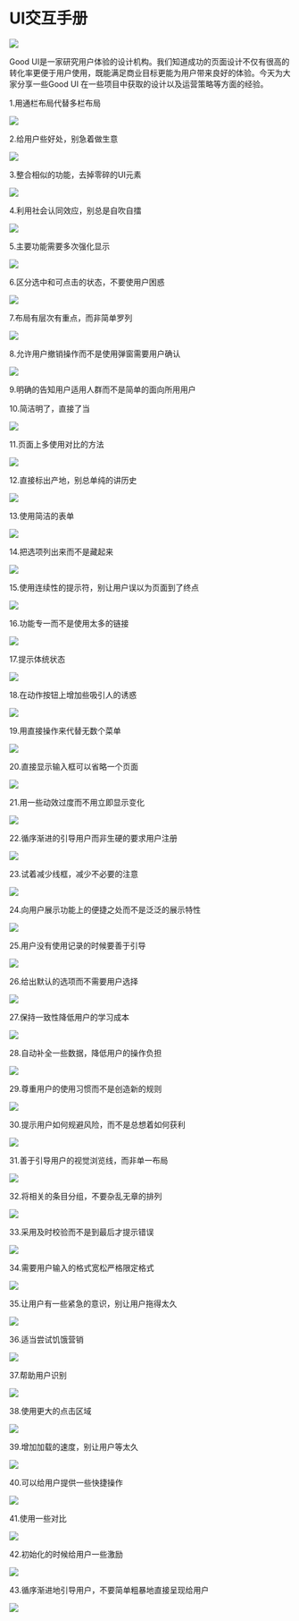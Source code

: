# UI交互手册

![](https://file.wulicode.com/yuque/202208/04/15/0159bdpvINT7.jpg)

Good UI是一家研究用户体验的设计机构。我们知道成功的页面设计不仅有很高的转化率更便于用户使用，既能满足商业目标更能为用户带来良好的体验。今天为大家分享一些Good UI
在一些项目中获取的设计以及运营策略等方面的经验。

1.用通栏布局代替多栏布局

![](https://file.wulicode.com/yuque/202208/04/15/0159aHs5Ir0t.png?x-oss-process=image/resize,h_329)

2.给用户些好处，别急着做生意

![](https://file.wulicode.com/yuque/202208/04/15/0200GebGQWNn.png?x-oss-process=image/resize,h_329)

3.整合相似的功能，去掉零碎的UI元素

![](https://file.wulicode.com/yuque/202208/04/15/0200oi0sVLKL.png?x-oss-process=image/resize,h_329)

4.利用社会认同效应，别总是自吹自擂

![](https://file.wulicode.com/yuque/202208/04/15/0200ideHysSK.png?x-oss-process=image/resize,h_329)

5.主要功能需要多次强化显示

![](https://file.wulicode.com/yuque/202208/04/15/0201xX6N5fXu.png?x-oss-process=image/resize,h_329)

6.区分选中和可点击的状态，不要使用户困惑

![](https://file.wulicode.com/yuque/202208/04/15/0201CA3vwlQT.png?x-oss-process=image/resize,h_329)

7.布局有层次有重点，而非简单罗列

![](https://file.wulicode.com/yuque/202208/04/15/020160HgBf8y.png?x-oss-process=image/resize,h_329)

8.允许用户撤销操作而不是使用弹窗需要用户确认

![](https://file.wulicode.com/yuque/202208/04/15/0202OLGbxUKK.png?x-oss-process=image/resize,h_329)

9.明确的告知用户适用人群而不是简单的面向所用用户

10.简洁明了，直接了当

![](https://file.wulicode.com/yuque/202208/04/15/0202gt1YbFS4.png?x-oss-process=image/resize,h_329)

11.页面上多使用对比的方法

![](https://file.wulicode.com/yuque/202208/04/15/0202XZWqVNG8.png?x-oss-process=image/resize,h_329)

12.直接标出产地，别总单纯的讲历史

![](https://file.wulicode.com/yuque/202208/04/15/0203AZE1zynI.png?x-oss-process=image/resize,h_329)

13.使用简洁的表单

![](https://file.wulicode.com/yuque/202208/04/15/0203mBRAgbYT.png?x-oss-process=image/resize,h_329)

14.把选项列出来而不是藏起来

![](https://file.wulicode.com/yuque/202208/04/15/0203zU2zyAD9.png?x-oss-process=image/resize,h_329)

15.使用连续性的提示符，别让用户误以为页面到了终点

![](https://file.wulicode.com/yuque/202208/04/15/0204h1NLD54d.png?x-oss-process=image/resize,h_360)

16.功能专一而不是使用太多的链接

![](https://file.wulicode.com/yuque/202208/04/15/0204JMRYSj5h.png?x-oss-process=image/resize,h_329)

17.提示体统状态

![](https://file.wulicode.com/yuque/202208/04/15/0204XAC5tm99.png?x-oss-process=image/resize,h_329)

18.在动作按钮上增加些吸引人的诱惑

![](https://file.wulicode.com/yuque/202208/04/15/02052wZpDyAk.png?x-oss-process=image/resize,h_329)

19.用直接操作来代替无数个菜单

![](https://file.wulicode.com/yuque/202208/04/15/0205Mbyc8zWr.png?x-oss-process=image/resize,h_329)

20.直接显示输入框可以省略一个页面

![](https://file.wulicode.com/yuque/202208/04/15/0205WY9Ys2Os.png?x-oss-process=image/resize,h_329)

21.用一些动效过度而不用立即显示变化

![](https://file.wulicode.com/yuque/202208/04/15/0206EXn6sITu.png?x-oss-process=image/resize,h_329)

22.循序渐进的引导用户而非生硬的要求用户注册

![](https://file.wulicode.com/yuque/202208/04/15/0206hTDLDRPt.png?x-oss-process=image/resize,h_329)

23.试着减少线框，减少不必要的注意

![](https://file.wulicode.com/yuque/202208/04/15/0206eqeDCjQ6.png?x-oss-process=image/resize,h_329)

24.向用户展示功能上的便捷之处而不是泛泛的展示特性

![](https://file.wulicode.com/yuque/202208/04/15/0207Z4B5fVzJ.png?x-oss-process=image/resize,h_329)

25.用户没有使用记录的时候要善于引导

![](https://file.wulicode.com/yuque/202208/04/15/0207hNqseIX4.png?x-oss-process=image/resize,h_329)

26.给出默认的选项而不需要用户选择

![](https://file.wulicode.com/yuque/202208/04/15/0207hqHZYTrb.png?x-oss-process=image/resize,h_329)

27.保持一致性降低用户的学习成本

![](https://file.wulicode.com/yuque/202208/04/15/0208eeFZ1vns.png?x-oss-process=image/resize,h_329)

28.自动补全一些数据，降低用户的操作负担

![](https://file.wulicode.com/yuque/202208/04/15/0208QC0bxcG8.png?x-oss-process=image/resize,h_329)

29.尊重用户的使用习惯而不是创造新的规则

![](https://file.wulicode.com/yuque/202208/04/15/02080p6XWBIs.png?x-oss-process=image/resize,h_329)

30.提示用户如何规避风险，而不是总想着如何获利

![](https://file.wulicode.com/yuque/202208/04/15/0209qcLZZ1m9.png?x-oss-process=image/resize,h_329)

31.善于引导用户的视觉浏览线，而非单一布局

![](https://file.wulicode.com/yuque/202208/04/15/0209gjZqp1tU.png?x-oss-process=image/resize,h_329)

32.将相关的条目分组，不要杂乱无章的排列

![](https://file.wulicode.com/yuque/202208/04/15/0209T6wTf53a.png?x-oss-process=image/resize,h_329)

33.采用及时校验而不是到最后才提示错误

![](https://file.wulicode.com/yuque/202208/04/15/0210gUI9NrJO.png?x-oss-process=image/resize,h_329)

34.需要用户输入的格式宽松严格限定格式

![](https://file.wulicode.com/yuque/202208/04/15/0210e0lYzWQ1.png?x-oss-process=image/resize,h_329)

35.让用户有一些紧急的意识，别让用户拖得太久

![](https://file.wulicode.com/yuque/202208/04/15/0210XKwUvZur.png?x-oss-process=image/resize,h_329)

36.适当尝试饥饿营销

![](https://file.wulicode.com/yuque/202208/04/15/0211UU4ckSSI.png?x-oss-process=image/resize,h_329)

37.帮助用户识别

![](https://file.wulicode.com/yuque/202208/04/15/0211eFzO50Q3.png?x-oss-process=image/resize,h_329)

38.使用更大的点击区域

![](https://file.wulicode.com/yuque/202208/04/15/0211YdEQpeH1.png?x-oss-process=image/resize,h_329)

39.增加加载的速度，别让用户等太久

![](https://file.wulicode.com/yuque/202208/04/15/02124ZNVpxRs.png?x-oss-process=image/resize,h_329)

40.可以给用户提供一些快捷操作

![](https://file.wulicode.com/yuque/202208/04/15/0212aa0CV22j.png?x-oss-process=image/resize,h_329)

41.使用一些对比

![](https://file.wulicode.com/yuque/202208/04/15/0212txYzDxn4.png?x-oss-process=image/resize,h_329)

42.初始化的时候给用户一些激励

![](https://file.wulicode.com/yuque/202208/04/15/02135JGdSZ3l.png?x-oss-process=image/resize,h_329)

43.循序渐进地引导用户，不要简单粗暴地直接呈现给用户

![](https://file.wulicode.com/yuque/202208/04/15/021339PtQpzL.png?x-oss-process=image/resize,h_329)

